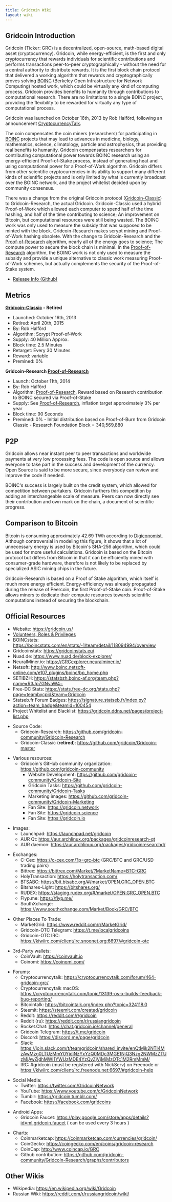 ```yaml
---
title: Gridcoin Wiki
layout: wiki
---
```


## Gridcoin Introduction

Gridcoin (Ticker: GRC) is a decentralized, open-source, math-based
digital asset (cryptocurrency). Gridcoin, while energy-efficient, is the
first and only cryptocurrency that rewards individuals for scientific
contributions and performs transactions peer-to-peer cryptographically -
without the need for a central authority to distribute rewards. It is
the first block chain protocol that delivered a working algorithm that
rewards and cryptographically proves solving [BOINC](https://en.wikipedia.org/wiki/Berkeley_Open_Infrastructure_for_Network_Computing)
(Berkeley Open Infrastructure for Network Computing) hosted work, which
could be virtually any kind of computing process. Gridcoin provides
benefits to humanity through contributions to computational research.
There are no limitations to a single BOINC project, providing the
flexibility to be rewarded for virtually any type of computational
process.

Gridcoin was launched on October 16th, 2013 by Rob Halförd, following an
announcement
[CryptocurrencyTalk](https://cryptocurrencytalk.com/topic/1416-gridcoin-grc-information-classic-in-retirement/).

The coin compensates the coin miners (researchers) for participating in
[BOINC](BOINC "wikilink") projects that may lead to advances in
medicine, biology, mathematics, science, climatology, particle and
astrophysics, thus providing real benefits to humanity. Gridcoin
compensates researchers for contributing computational power towards
BOINC research using an energy-efficient Proof-of-Stake process, instead
of generating heat and using computational power for a Proof-of-Work
algorithm. Gridcoin differs from other scientific cryptocurrencies in
its ability to support many different kinds of scientific projects and
is only limited by what is currently broadcast over the BOINC network,
and the project whitelist decided upon by community consensus.

There was a change from the original Gridcoin protocol
([Gridcoin-Classic](Gridcoin-Classic "wikilink")) to Gridcoin-Research,
the actual Gridcoin. Gridcoin-Classic used a hybrid Proof-of-Work which
allowed each computer to spend half of the time hashing, and half of the
time contributing to science; An improvement on Bitcoin, but
computational resources were still being wasted. The BOINC work was only
used to measure the subsidy that was supposed to be minted with the
block. Gridcoin-Research makes scrypt mining and Proof-of-Work hashing
obsolete. With the change to Gridcoin-Research and the
[Proof-of-Research](Proof-of-Research "wikilink") algorithm, nearly all
of the energy goes to science; The compute power to secure the block
chain is minimal. In the
[Proof-of-Research](Proof-of-Research "wikilink") algorithm, the BOINC
work is not only used to measure the subsidy and provide a unique
alternative to classic work measuring Proof-of-Work schemes, but
actually complements the security of the Proof-of-Stake system.

  - [Release Info
    (Github)](https://github.com/gridcoin-community/Gridcoin-Research/releases)

## Metrics

**[Gridcoin-Classic](Gridcoin-Classic "wikilink") - Retired**

  - Launched: October 16th, 2013
  - Retired: April 20th, 2015
  - By: Rob Halförd
  - Algorithm: Scrypt Proof-of-Work
  - Supply: 40 Million Approx.
  - Block time: 2.5 Minutes
  - Retarget: Every 30 Minutes
  - Reward: variable
  - Premined: 0%

**Gridcoin-Research [Proof-of-Research](Proof-of-Research "wikilink")**

  - Launch: October 11th, 2014
  - By: Rob Halförd
  - Algorithm: [Proof-of-Research](Proof-of-Research "wikilink"), Reward
    based on Research contribution to BOINC secured via Proof-of-Stake
  - Supply: See [Proof-of-Research](Proof-of-Research "wikilink"),
    inflation target approximately 3% per year
  - Block time: 90 Seconds
  - Premined: 0% - Initial distribution based on Proof-of-Burn from
    Gridcoin Classic - Research Foundation Block = 340,569,880

## P2P

Gridcoin allows near instant peer to peer transactions and worldwide
payments at very low processing fees. The code is open source and allows
everyone to take part in the success and development of the currency.
Open Source is said to be more secure, since everybody can review and
improve the code if needed.

BOINC's success is largely built on the credit system, which allowed for
competition between partakers. Gridcoin furthers this competition by
adding an interchangeable scale of measure. Peers can now directly see
their contribution and own mark on the chain, a document of scientific
progress.

## Comparison to Bitcoin

Bitcoin is consuming approximately 42.69 TWh according to
[Digiconomist](https://digiconomist.net/bitcoin-energy-consumption).
Although controversial in modeling this figure, it shows that a lot of
unnecessary energy is used by Bitcoin's SHA-256 algorithm, which could
be used for more useful calculations. Gridcoin is based on the Bitcoin
protocol but differs from Bitcoin in that it can be efficiently mined
with consumer-grade hardware, therefore is not likely to be replaced by
specialized ASIC mining chips in the future.

Gridcoin-Research is based on a Proof of Stake algorithm, which itself
is much more energy efficient. Energy-efficiency was already propagated
during the release of Peercoin, the first Proof-of-Stake coin.
Proof-of-Stake allows miners to dedicate their compute resources towards
scientific computations instead of securing the blockchain.

## Official Resources

  - Website: <https://gridcoin.us/>
  - [Volunteers, Roles &
    Privileges](Volunteers,-Roles,-&-Privileges "wikilink")
  - BOINCstats:
    <https://boincstats.com/en/stats/-1/team/detail/118094994/overview>
  - Gridcoinstats: <https://gridcoinstats.eu/>
  - Nuad.de: <https://www.nuad.de/block-explorer/>
  - NeuralMiner.io: <https://GRCexplorer.neuralminer.io/>
  - Netsoft:
    <http://www.boinc.netsoft-online.com/e107_plugins/boinc/bp_home.php>
  - SETIBZH: <https://statsbzh.boinc-af.org/team.php?name=R3JpZGNvaW4=>
  - Free-DC Stats:
    <https://stats.free-dc.org/stats.php?page=teambycpid&team=Gridcoin>
  - Statseb.fr Forum Badges:
    <https://signature.statseb.fr/index.py?action=team_badge&teamid=100454>
  - Project Whitelist and Blacklist:
    <https://gridcoin.ddns.net/pages/project-list.php>

<!-- end list -->

  - Source Code:
      - Gridcoin-Research:
        <https://github.com/gridcoin-community/Gridcoin-Research>
      - Gridcoin-Classic (**retired**):
        <https://github.com/gridcoin/Gridcoin-master>

<!-- end list -->

  - Various resources:
      - Gridcoin's GitHub community organization:
        <https://github.com/gridcoin-community>
          - Website Development:
            <https://github.com/gridcoin-community/Gridcoin-Site>
          - Gridcoin Tasks:
            <https://github.com/gridcoin-community/Gridcoin-Tasks>
          - Marketing images:
            <https://github.com/gridcoin-community/Gridcoin-Marketing>
          - Fan Site: <https://gridcoin.network>
          - Fan Site: <https://gridcoin.science>
          - Fan Site: <https://gridcoin.io>

<!-- end list -->

  - Images:
      - Launchpad: <https://launchpad.net/gridcoin>
      - AUR Qt: <https://aur.archlinux.org/packages/gridcoinresearch-qt>
      - AUR daemon:
        <https://aur.archlinux.org/packages/gridcoinresearchd/>

<!-- end list -->

  - Exchanges:
      - C-Cex: <https://c-cex.com/?p=grc-btc> (GRC/BTC and GRC/USD
        trading pairs)
      - Bittrex: <https://bittrex.com/Market/?MarketName=BTC-GRC>
      - HolyTransaction: <https://holytransaction.com/>
      - BTSABC: <https://bit.btsabc.org/#/market/OPEN.GRC_OPEN.BTC>
      - Bitshares-Light: <https://bitshares.org/>
      - RUDEX: <https://staging.rudex.org/#/market/OPEN.GRC_OPEN.BTC>
      - Flyp.me: <https://flyp.me/>
      - SouthXchange: <https://www.southxchange.com/Market/Book/GRC/BTC>

<!-- end list -->

  - Other Places To Trade:
      - MarketGrid: <https://www.reddit.com/r/MarketGrid/>
      - Gridcoin-OTC Telegram: <https://t.me/localgridcoins>
      - Gridcoin-OTC IRC:
        <https://kiwiirc.com/client/irc.snoonet.org:6697/#gridcoin-otc>

<!-- end list -->

  - 3rd-Party wallets:
      - CoinVault: <https://coinvault.io>
      - Coinomi: <https://coinomi.com/>

<!-- end list -->

  - Forums:
      - Cryptocurrencytalk:
        <https://cryptocurrencytalk.com/forum/464-gridcoin-grc/>
      - Cryptocurrencytalk macOS:
        <https://cryptocurrencytalk.com/topic/13139-os-x-builds-feedback-bug-reporting/>
      - Bitcointalk: <https://bitcointalk.org/index.php?topic=324118.0>
      - Steemit: <https://steemit.com/created/gridcoin>
      - Reddit: <https://reddit.com/r/gridcoin>
      - Reddit (ru): <https://reddit.com/r/russiangridcoin>
      - Rocket.Chat: <https://chat.gridcoin.io/channel/general>
      - Gridcoin Telegram: <https://t.me/gridcoin>
      - Discord: <https://discord.me/page/gridcoin>
      - Slack:
        <https://join.slack.com/t/teamgridcoin/shared_invite/enQtMjk2NTI4MzAwMzg0LTUzMmY0YjdiNzYxYzQ0MDc3MGE1NjQ3Nzg2NWMzZTUzMjAwZjdhMWI1YWUzMDE4YzQyZjVjMjMzOTc1M2RmMmM/>
      - IRC: #gridcoin (must be registered with NickServ) on Freenode
          or
          <https://kiwiirc.com/client/irc.freenode.net:6697/#gridcoin-help>

<!-- end list -->

  - Social Media:
      - Twitter: <https://twitter.com/GridcoinNetwork>
      - YouTube:
        <https://www.youtube.com/c/GridcoinNetwork>
      - Tumblr: <https://gridcoin.tumblr.com/>
      - Facebook: <https://facebook.com/gridcoins>

<!-- end list -->

  - Android Apps:
      - Gridcoin Faucet:
        <https://play.google.com/store/apps/details?id=ml.gridcoin.faucet>
        ( can be used every 3 hours )

<!-- end list -->

  - Charts:
      - Coinmarketcap: <https://coinmarketcap.com/currencies/gridcoin/>
      - CoinGecko: <https://coingecko.com/en/coins/gridcoin-research>
      - CoinCap: <http://www.coincap.io/GRC>
      - Github contribution:
        <https://github.com/gridcoin-community/Gridcoin-Research/graphs/contributors>

## Other Wikis

  - Wikipedia: <https://en.wikipedia.org/wiki/Gridcoin>
  - Russian Wiki: <https://reddit.com/r/russiangridcoin/wiki/>

